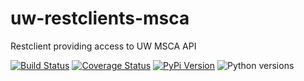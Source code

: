 # uw-restclients-msca
Restclient providing access to UW MSCA API

[![Build Status](https://github.com/uw-it-aca/uw-restclients-msca/workflows/tests/badge.svg?branch=main)](https://github.com/uw-it-aca/uw-restclients-msca/actions)
[![Coverage Status](https://coveralls.io/repos/github/uw-it-aca/uw-restclients-msca/badge.svg?branch=main)](https://coveralls.io/github/uw-it-aca/uw-restclients-msca?branch=main)
[![PyPi Version](https://img.shields.io/pypi/v/uw-restclients-msca.svg)](https://pypi.python.org/pypi/uw-restclients-msca)
![Python versions](https://img.shields.io/pypi/pyversions/uw-restclients-msca.svg)
